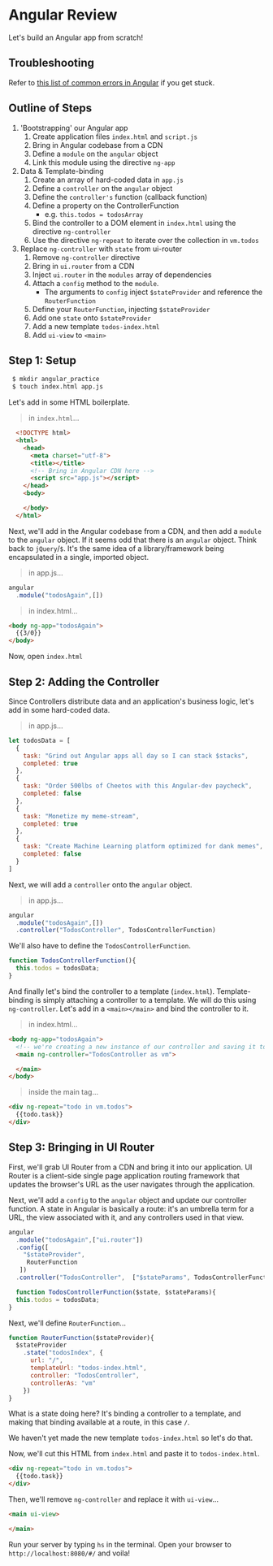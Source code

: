 # Angular Review

Let's build an Angular app from scratch!

## Troubleshooting

Refer to [this list of common errors in Angular](./angular-gotchas.md) if you get stuck.

## Outline of Steps

  1. 'Bootstrapping' our Angular app
      1. Create application files `index.html` and `script.js`
      1. Bring in Angular codebase from a CDN
      1. Define a `module` on the `angular` object
      1. Link this module using the directive `ng-app`
  1. Data & Template-binding
      1. Create an array of hard-coded data in `app.js`
      1. Define a `controller` on the `angular` object
      1. Define the `controller's`  function (callback function)
      1. Define a property on the ControllerFunction
          - e.g. `this.todos = todosArray`
      1. Bind the controller to a DOM element in `index.html` using the directive `ng-controller`
      1. Use the directive `ng-repeat` to iterate over the collection in `vm.todos`
  1. Replace `ng-controller` with `state` from ui-router
      1. Remove `ng-controller` directive
      1. Bring in `ui.router` from a CDN
      1. Inject `ui.router` in the `modules` array of dependencies
      1. Attach a `config` method to the `module`.
          - The arguments to `config` inject `$stateProvider` and reference the `RouterFunction`
      1. Define your `RouterFunction`, injecting `$stateProvider`
      1. Add one `state` onto `$stateProvider`
      1. Add a new template `todos-index.html`
      1. Add `ui-view` to `<main>`

## Step 1: Setup

```bash
 $ mkdir angular_practice
 $ touch index.html app.js
```

Let's add in some HTML boilerplate.

> in `index.html`...

```HTML
  <!DOCTYPE html>
  <html>
    <head>
      <meta charset="utf-8">
      <title></title>
      <!-- Bring in Angular CDN here -->
      <script src="app.js"></script>
    </head>
    <body>

    </body>
  </html>
```

Next, we'll add in the Angular codebase from a CDN, and then add a `module` to the `angular` object. If it seems odd that there is an `angular` object. Think back to `jQuery`/`$`. It's the same idea of a library/framework being encapsulated in a single, imported object.

> in app.js...

```js
angular
  .module("todosAgain",[])
```

> in index.html...

```HTML
<body ng-app="todosAgain">
  {{3/0}}
</body>
```

Now, open `index.html`

## Step 2: Adding the Controller

Since Controllers distribute data and an application's business logic, let's add in some hard-coded data.

> in app.js...

```js
let todosData = [
  {
    task: "Grind out Angular apps all day so I can stack $stacks",
    completed: true
  },
  {
    task: "Order 500lbs of Cheetos with this Angular-dev paycheck",
    completed: false
  },
  {
    task: "Monetize my meme-stream",
    completed: true
  },
  {
    task: "Create Machine Learning platform optimized for dank memes",
    completed: false
  }
]
```

Next, we will add a `controller` onto the `angular` object.

> in app.js...

```js
angular
  .module("todosAgain",[])
  .controller("TodosController", TodosControllerFunction)
```

We'll also have to define the `TodosControllerFunction`.

```js
function TodosControllerFunction(){
  this.todos = todosData;
}
```

And finally let's bind the controller to a template (`index.html`). Template-binding is simply attaching a controller to a template. We will do this using `ng-controller`. Let's add in a `<main></main>` and bind the controller to it.

> in index.html...

```html
<body ng-app="todosAgain">
  <!-- we're creating a new instance of our controller and saving it to a variable vm -->
  <main ng-controller="TodosController as vm">

  </main>
</body>
```

> inside the main tag...

```html
<div ng-repeat="todo in vm.todos">
  {{todo.task}}
</div>
```

## Step 3: Bringing in UI Router

First, we'll grab UI Router from a CDN and bring it into our application. UI Router is a client-side single page application routing framework that updates the browser's URL as the user navigates through the application.

Next, we'll add a `config` to the `angular` object and update our controller function. A state in Angular is basically a route: it's an umbrella term for a URL, the view associated with it, and any controllers used in that view.


```js
angular
  .module("todosAgain",["ui.router"])
  .config([
    "$stateProvider",
     RouterFunction
   ])
  .controller("TodosController",  ["$stateParams", TodosControllerFunction])

  function TodosControllerFunction($state, $stateParams){
  this.todos = todosData;
}
```

Next, we'll define `RouterFunction`...

```js
function RouterFunction($stateProvider){
  $stateProvider
    .state("todosIndex", {
      url: "/",
      templateUrl: "todos-index.html",
      controller: "TodosController",
      controllerAs: "vm"
    })
}
```

What is a state doing here? It's binding a controller to a template, and making that binding available at a route, in this case `/`.

We haven't yet made the new template `todos-index.html` so let's do that.

Now, we'll cut this HTML from `index.html` and paste it to `todos-index.html`.

>
```html
<div ng-repeat="todo in vm.todos">
  {{todo.task}}
</div>
```

Then, we'll remove `ng-controller` and replace it with `ui-view`...

```HTML
<main ui-view>

</main>
```

Run your server by typing `hs` in the terminal. Open your browser to `http://localhost:8080/#/` and voila!

